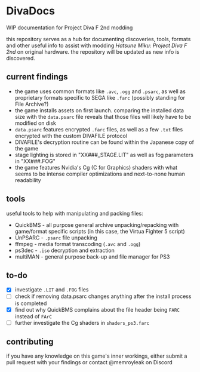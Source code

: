   # DivaDocs
  WIP documentation for Project Diva F 2nd modding

  this repository serves as a hub for documenting discoveries, tools, formats and other useful info to assist with modding *Hatsune Miku: Project Diva F 2nd* on original hardware. the repository will be updated as new info is discovered.

  ## current findings
  - the game uses common formats like `.avc`, `.ogg` and `.psarc`, as well as proprietary formats specific to SEGA like `.farc` (possibly standing for File Archive?)
  - the game installs assets on first launch. comparing the installed data size with the `data.psarc` file reveals that those files will likely have to be modified on disk
  - `data.psarc` features encrypted `.farc` files, as well as a few `.txt` files encrypted with the custom DIVAFILE protocol
  - DIVAFILE's decryption routine can be found within the Japanese copy of the game
  - stage lighting is stored in "XX###_STAGE.LIT" as well as fog parameters in "XX###.FOG"
  - the game features Nvidia's Cg (C for Graphics) shaders with what seems to be intense compiler optimizations and next-to-none human readability

  ## tools
  useful tools to help with manipulating and packing files:
  - QuickBMS - all purpose general archive unpacking/repacking with game/format specific scripts (in this case, the Virtua Fighter 5 script)
  - UnPSARC - `.psarc` file unpacking
  - ffmpeg - media format transcoding (`.avc` and `.ogg`)
  - ps3dec - `.iso` decryption and extraction
  - multiMAN - general purpose back-up and file manager for PS3

  ## to-do
  - [x] investigate `.LIT` and `.FOG` files
  - [ ] check if removing data.psarc changes anything after the install process is completed
  - [x] find out why QuickBMS complains about the file header being `FARC` instead of `FArC`
  - [ ] further investigate the Cg shaders in `shaders_ps3.farc`

  ## contributing
  if you have any knowledge on this game's inner workings, either submit a pull request with your findings or contact @memroyleak on Discord